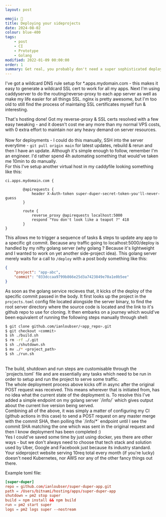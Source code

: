 ```yaml
---
layout: post

emoji: 🔨
title: Deploying your sideprojects
date: 2024-08-02
colour: blue-400
tags: 
    - post
    - CI
    - Prototype
    - Golang
modified: 2022-01-09 00:00:00
order: 1
summary: Get real, you probably don't need a super sophisticated deployment workflow for your ideas ;)
---
```


I've got a wildcard DNS rule setup for *.apps.mydomain.com - this makes it easy to generate a wildcard SSL cert to work for all my apps.
Next I'm using caddyserver to do the routing/reverse-proxy to each app server as well as make my life easier for all things SSL. nginx is pretty awesome, 
but I'm too old to still find the process of maintaing SSL certificates myself fun & interesting.

That's hosting done! Got my reverse-proxy & SSL certs resolved with a few easy tweaking - and it doesn't cost me any more than my normal VPS costs, with 0 extra effort to maintain nor any heavy demand on server resources.  
<br/>
Now for deployments - I could do this manually, SSH into the server everytime - `git pull origin main` for latest updates, rebuild & rerun and then I have an update. Although it's simple enough to follow, remember I'm an engineer. I'd rather spend 4h automating something that would've taken me 10min to do manually.
<br/>
For this I've setup another virtual host in my caddyfile looking something like this:

```nginx
ci.apps.mydomain.com {

        @apirequests {
            header X-Auth-token super-duper-secret-token-you'll-never-guess
        }

        route {
            reverse_proxy @apirequests localhost:5000
            respond "You don't look like a teapot ?" 418
        }
}
```

This allows me to trigger a sequence of tasks & steps to update any app to a specific git commit. Because any traffic going to localhost:5000/deploy is handled by my nifty golang server (why golang ? Because it's lightweight and I wanted to work on yet another side-project idea). This golang server
merely waits for a call to `/deploy` with a post body something like this:
```json
{
    "project": "app-abc",
    "commit": "033dccaa9799b866e25d3a7423849e70a1e0b5ee"
}
```

As soon as the golang service recieves that, it kicks of the deploy of the specific commit passed in the body. It first looks up the project in the `projects.toml` config file located alongside the server binary, to find the root server directory where the source code is located and the link to it's github repo to use for cloning. It then embarks on a journey which would've been equivalent of running the following steps manually through shell:

```bash
$ git clone github.com/ianloubser/<app_repo>.git
$ git checkout <commit>
$ sh ./build.sh
$ rm -rf ./.git
$ sh ./shutdown.sh
$ mv ./* <project_path>
$ sh ./run.sh
```

<br/>
The build, shutdown and run steps are customisable through the `projects.toml` file and are essentially any tasks which need to be run in order to setup and run the project to serve some traffic. 

<br/>
The whole deployment process above kicks off in async after the original POST request was received. This means wherever that is initiated from, has no idea what the current state of the deployment is. To resolve this I've added a simple endpoint on my golang server `/info/<project-name>` which gives output about the current live version being served. 

<br/>
Combining all of the above, it was simply a matter of configuring my CI (github actions in this case) to send a POST request on any master merge with the commit SHA, then polling the `/info/*` endpoint until I see the commit SHA matching the one which was sent in the original request and then I know deployment has been completed :) 

<br/>
Yes I could've saved some time by just using docker, yes there are other ways - but we don't always need to choose that tech stack and solution used by Uber, Google and Facebook just because its industry standard. Your sideproject website serving 10req total every month (if you're lucky) doesn't need Kubernetes, nor AWS nor any of the other fancy things out there. 
<br/>

Example toml file:
```toml
[super-duper]
repo = github.com/ianloubser/super-duper-app.git
path = /Users/bitnami/hosting/apps/super-duper-app
shutdown = pm2 stop super
build = npm install && npm build
run = pm2 start super
logs = pm2 logs super --nostream
```